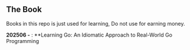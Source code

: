 ## The Book

Books in this repo is just used for learning, Do not use for earning money.

**202506  -** : **Learning Go: An Idiomatic Approach to Real-World Go Programming